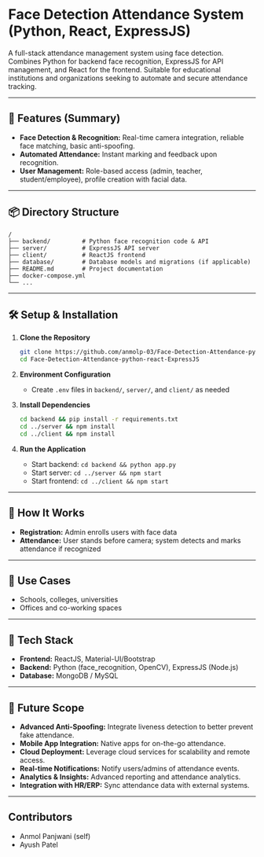 # Face Detection Attendance System (Python, React, ExpressJS)

A full-stack attendance management system using face detection. Combines Python for backend face recognition, ExpressJS for API management, and React for the frontend. Suitable for educational institutions and organizations seeking to automate and secure attendance tracking.

---

## 🚀 Features (Summary)

- **Face Detection & Recognition:** Real-time camera integration, reliable face matching, basic anti-spoofing.
- **Automated Attendance:** Instant marking and feedback upon recognition.
- **User Management:** Role-based access (admin, teacher, student/employee), profile creation with facial data.

---

## 📦 Directory Structure

```plaintext
/
├── backend/         # Python face recognition code & API
├── server/          # ExpressJS API server
├── client/          # ReactJS frontend
├── database/        # Database models and migrations (if applicable)
├── README.md        # Project documentation
├── docker-compose.yml
└── ...
```

---

## 🛠️ Setup & Installation

1. **Clone the Repository**
   ```bash
   git clone https://github.com/anmolp-03/Face-Detection-Attendance-python-react-ExpressJS.git
   cd Face-Detection-Attendance-python-react-ExpressJS
   ```

2. **Environment Configuration**
   - Create `.env` files in `backend/`, `server/`, and `client/` as needed

3. **Install Dependencies**
   ```bash
   cd backend && pip install -r requirements.txt
   cd ../server && npm install
   cd ../client && npm install
   ```

4. **Run the Application**
     - Start backend: `cd backend && python app.py`
     - Start server: `cd ../server && npm start`
     - Start frontend: `cd ../client && npm start`

---

## 📸 How It Works

- **Registration:** Admin enrolls users with face data
- **Attendance:** User stands before camera; system detects and marks attendance if recognized

---

## 👤 Use Cases

- Schools, colleges, universities
- Offices and co-working spaces

---

## 🧩 Tech Stack

- **Frontend:** ReactJS, Material-UI/Bootstrap
- **Backend:** Python (face_recognition, OpenCV), ExpressJS (Node.js)
- **Database:** MongoDB / MySQL 

---

## 🔮 Future Scope

- **Advanced Anti-Spoofing:** Integrate liveness detection to better prevent fake attendance.
- **Mobile App Integration:** Native apps for on-the-go attendance.
- **Cloud Deployment:** Leverage cloud services for scalability and remote access.
- **Real-time Notifications:** Notify users/admins of attendance events.
- **Analytics & Insights:** Advanced reporting and attendance analytics.
- **Integration with HR/ERP:** Sync attendance data with external systems.

---

## Contributors
- Anmol Panjwani (self)
- Ayush Patel
